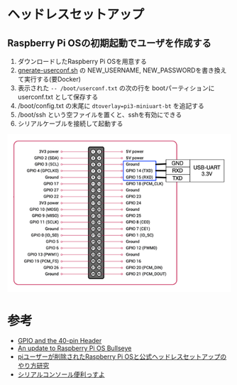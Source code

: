 # ヘッドレスセットアップ

## Raspberry Pi OSの初期起動でユーザを作成する

1. ダウンロードしたRaspberry Pi OSを用意する
2. [gnerate-userconf.sh](./generate-userconf.sh) の NEW_USERNAME, NEW_PASSWORDを書き換えて実行する(要Docker)
3. 表示された `-- /boot/userconf.txt` の次の行を bootパーティションに userconf.txt として保存する
4. /boot/config.txt の末尾に `dtoverlay=pi3-miniuart-bt` を追記する
5. /boot/ssh という空ファイルを置くと、sshを有効にできる
6. シリアルケーブルを接続して起動する

![Pi-USB-UART](./Pi-USB-UART.png)

# 参考
* [GPIO and the 40-pin Header](https://www.raspberrypi.com/documentation/computers/raspberry-pi.html)
* [An update to Raspberry Pi OS Bullseye](https://www.raspberrypi.com/news/raspberry-pi-bullseye-update-april-2022/)
* [piユーザーが削除されたRaspberry Pi OSと公式ヘッドレスセットアップのやり方研究](https://akkiesoft.hatenablog.jp/entry/20220409/1649471075)
* [シリアルコンソール便利っすよ](https://blog.mame.moe/2020/12/blog-post.html)
